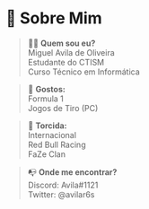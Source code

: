 # 💫 Sobre Mim <br />

> 🕵🏻️ **Quem sou eu?** <br />
Miguel Avila de Oliveira <br />
Estudante do CTISM <br />
Curso Técnico em Informática <br />
>

> 👾 **Gostos:** <br />
Formula 1 <br />
Jogos de Tiro (PC) <br />
>

> 🥳 **Torcida:** <br />
Internacional <br />
Red Bull Racing <br />
FaZe Clan <br />
>

> 📭 **Onde me encontrar?** <br />
Discord: Avila#1121 <br />
Twitter: @avilar6s <br />
>